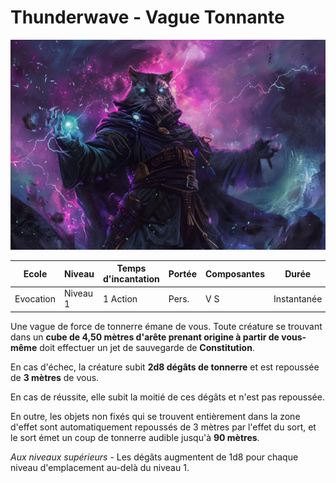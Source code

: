 # Thunderwave - Vague Tonnante
![Thunderwave](../../../_images/thunderwave.png)

|Ecole|Niveau|Temps d'incantation|Portée|Composantes|Durée|
|-|-|-|-|-|-|
|Evocation|Niveau 1|1 Action|Pers.|V S |Instantanée|

Une vague de force de tonnerre émane de vous. Toute créature se trouvant dans un **cube de 4,50 mètres d'arête prenant origine à partir de vous-même** doit effectuer un jet de sauvegarde de **Constitution**. 

En cas d'échec, la créature subit **2d8 dégâts de tonnerre** et est repoussée de **3 mètres** de vous. 

En cas de réussite, elle subit la moitié de ces dégâts et n'est pas repoussée.

En outre, les objets non fixés qui se trouvent entièrement dans la zone d'effet sont automatiquement repoussés de 3 mètres par l'effet du sort, et le sort émet un coup de tonnerre audible jusqu'à **90 mètres**.

*Aux niveaux supérieurs* -  Les dégâts augmentent de 1d8 pour chaque niveau d'emplacement au-delà du niveau 1.